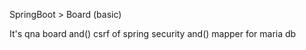 SpringBoot > Board (basic)

It's qna board 
    and()
      csrf of spring security
    and()
      mapper for maria db
    
    
